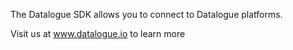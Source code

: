 The Datalogue SDK allows you to connect to Datalogue platforms.

Visit us at www.datalogue.io to learn more
